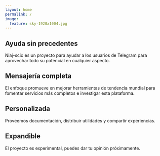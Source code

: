 ```yaml
---
layout: home
permalink: /
image:
  feature: sky-1920x1004.jpg
---
```


<div class="tiles">

<div class="tile">
  <h2 class="post-title">Ayuda sin precedentes</h2>
  <p class="post-excerpt">Niaj-scio es un proyecto para ayudar a los usuarios de Telegram para aprovechar todo su potencial en cualquier aspecto.</p>
</div><!-- /.tile -->

<div class="tile">
  <h2 class="post-title">Mensajería completa</h2>
  <p class="post-excerpt">El enfoque promueve en mejorar herramientas de tendencia mundial para fomentar servicios más completos e investigar esta plataforma.</p>
</div><!-- /.tile -->

<div class="tile">
  <h2 class="post-title">Personalizada</h2>
  <p class="post-excerpt">Proveemos documentación, distribuir utilidades y compartir experiencias.</p>
</div><!-- /.tile -->

<div class="tile">
  <h2 class="post-title">Expandible</h2>
  <p class="post-excerpt">El proyecto es experimental, puedes dar tu opinión próximamente.</p>
</div><!-- /.tile -->

</div><!-- /.tiles -->
